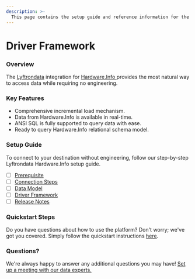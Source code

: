 ```yaml
---
description: >-
  This page contains the setup guide and reference information for the Hardware.Info source connector.
---
```


# Driver Framework

### Overview

The [Lyftrondata](https://www.lyftrondata.com/) integration for [Hardware.Info](https://www.lyftrondata.com/integration/hardware.info/)[ ](https://www.lyftrondata.com/integration/hardware.info/)provides the most natural way to access data while requiring no engineering.

### Key Features

* Comprehensive incremental load mechanism.
* Data from Hardware.Info is available in real-time.&#x20;
* ANSI SQL is fully supported to query data with ease.
* Ready to query Hardware.Info relational schema model.

### Setup Guide

To connect to your destination without engineering, follow our step-by-step Lyftrondata Hardware.Info setup guide.

* [ ] [Prerequisite](../../marketing-analytics/hardware.info/prerequisite.md)
* [ ] [Connection Steps](../../marketing-analytics/hardware.info/connection-steps.md)
* [ ] [Data Model](../../marketing-analytics/hardware.info/data-model/)
* [ ] [Driver Framework](../../marketing-analytics/hardware.info/driver-framework/)
* [ ] [Release Notes](../../marketing-analytics/hardware.info/release-notes.md)

### Quickstart Steps

Do you have questions about how to use the platform? Don't worry; we've got you covered. Simply follow the quickstart instructions [here](../../../quickstart-steps.md).

### Questions? <a href="#questions" id="questions"></a>

We're always happy to answer any additional questions you may have! [Set up a meeting with our data experts.](https://www.lyftrondata.com/book-a-meeting/)


